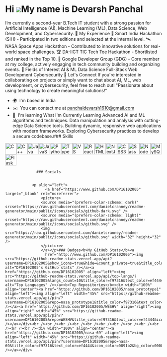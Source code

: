 Hi ![](https://user-images.githubusercontent.com/18350557/176309783-0785949b-9127-417c-8b55-ab5a4333674e.gif)My name is Devarsh Panchal
=======================================================================================================================================

I’m currently a second-year B.Tech IT student with a strong passion for Artificial Intelligence (AI), Machine Learning (ML), Data Science, Web Development, and Cybersecurity. 🚀 My Experience 🌟 Smart India Hackathon (SIH) - Participated in two editions and selected at the internal level. 🛰️ NASA Space Apps Hackathon - Contributed to innovative solutions for real-world space challenges. 🏆 DA-IICT TIC Tech Toe Hackathon - Shortlisted and ranked in the Top 10. 🎉 Google Developer Group (GDG) - Core member at my college, actively engaging in tech community building and organizing events. 🔭 Fields of Interest AI & ML Data Science Full-Stack Web Development Cybersecurity 💬 Let's Connect If you're interested in collaborating on projects or simply want to chat about AI, ML, web development, or cybersecurity, feel free to reach out! "Passionate about using technology to create meaningful solutions!"

*   🌍  I'm based in India
*   ✉️  You can contact me at [panchaldevarsh1610@gmail.com](mailto:panchaldevarsh1610@gmail.com)
*   🧠  I'm learning What I'm Currently Learning Advanced AI and ML algorithms and techniques. Data manipulation and analysis with cutting-edge Data Science tools. Building dynamic, responsive web applications with modern frameworks. Exploring Cybersecurity practices to develop a secure codebase.### Skills 
<p align="left">
<a href="https://docs.microsoft.com/en-us/cpp/?view=msvc-170" target="_blank" rel="noreferrer"><img src="https://raw.githubusercontent.com/danielcranney/readme-generator/main/public/icons/skills/c-colored.svg" width="36" height="36" alt="C" /></a><a href="https://docs.microsoft.com/en-us/cpp/?view=msvc-170" target="_blank" rel="noreferrer"><img src="https://raw.githubusercontent.com/danielcranney/readme-generator/main/public/icons/skills/cplusplus-colored.svg" width="36" height="36" alt="C++" /></a><a href="https://www.oracle.com/java/" target="_blank" rel="noreferrer"><img src="https://raw.githubusercontent.com/danielcranney/readme-generator/main/public/icons/skills/java-colored.svg" width="36" height="36" alt="Java" /></a><a href="https://developer.mozilla.org/en-US/docs/Web/JavaScript" target="_blank" rel="noreferrer"><img src="https://raw.githubusercontent.com/danielcranney/readme-generator/main/public/icons/skills/javascript-colored.svg" width="36" height="36" alt="JavaScript" /></a><a href="https://www.python.org/" target="_blank" rel="noreferrer"><img src="https://raw.githubusercontent.com/danielcranney/readme-generator/main/public/icons/skills/python-colored.svg" width="36" height="36" alt="Python" /></a><a href="https://www.typescriptlang.org/" target="_blank" rel="noreferrer"><img src="https://raw.githubusercontent.com/danielcranney/readme-generator/main/public/icons/skills/typescript-colored.svg" width="36" height="36" alt="TypeScript" /></a><a href="https://code.visualstudio.com/" target="_blank" rel="noreferrer"><img src="https://raw.githubusercontent.com/danielcranney/readme-generator/main/public/icons/skills/visualstudiocode.svg" width="36" height="36" alt="VS Code" /></a><a href="https://reactjs.org/" target="_blank" rel="noreferrer"><img src="https://raw.githubusercontent.com/danielcranney/readme-generator/main/public/icons/skills/react-colored.svg" width="36" height="36" alt="React" /></a><a href="https://developer.mozilla.org/en-US/docs/Glossary/HTML5" target="_blank" rel="noreferrer"><img src="https://raw.githubusercontent.com/danielcranney/readme-generator/main/public/icons/skills/html5-colored.svg" width="36" height="36" alt="HTML5" /></a><a href="https://nextjs.org/docs" target="_blank" rel="noreferrer"><img src="https://raw.githubusercontent.com/danielcranney/readme-generator/main/public/icons/skills/nextjs-colored.svg" width="36" height="36" alt="NextJs" /></a><a href="https://www.w3.org/TR/CSS/#css" target="_blank" rel="noreferrer"><img src="https://raw.githubusercontent.com/danielcranney/readme-generator/main/public/icons/skills/css3-colored.svg" width="36" height="36" alt="CSS3" /></a><a href="https://sass-lang.com/" target="_blank" rel="noreferrer"><img src="https://raw.githubusercontent.com/danielcranney/readme-generator/main/public/icons/skills/sass-colored.svg" width="36" height="36" alt="Sass" /></a><a href="https://nodejs.org/en/" target="_blank" rel="noreferrer"><img src="https://raw.githubusercontent.com/danielcranney/readme-generator/main/public/icons/skills/nodejs-colored.svg" width="36" height="36" alt="NodeJS" /></a><a href="https://www.mysql.com/" target="_blank" rel="noreferrer"><img src="https://raw.githubusercontent.com/danielcranney/readme-generator/main/public/icons/skills/mysql-colored.svg" width="36" height="36" alt="MySQL" /></a><a href="https://flask.palletsprojects.com/en/2.0.x/" target="_blank" rel="noreferrer"><img src="https://raw.githubusercontent.com/danielcranney/readme-generator/main/public/icons/skills/flask-colored.svg" width="36" height="36" alt="Flask" /></a>
                    </p>
                    
                  ### Socials
                  
                  
                <p align="left">
                      <a href="https://www.github.com/DP16102005" target="_blank" rel="noreferrer">
                    <picture>
                    <source media="(prefers-color-scheme: dark)" srcset="https://raw.githubusercontent.com/danielcranney/readme-generator/main/public/icons/socials/github-dark.svg" />
                    <source media="(prefers-color-scheme: light)" srcset="https://raw.githubusercontent.com/danielcranney/readme-generator/main/public/icons/socials/github.svg" />
                    <img src="https://raw.githubusercontent.com/danielcranney/readme-generator/main/public/icons/socials/github.svg" width="32" height="32" />
                    </picture>
                    </a></p>### Badges<b>My GitHub Stats</b><a
                      href="http://www.github.com/DP16102005"><img src="https://github-readme-stats.vercel.app/api?username=DP16102005&show_icons=true&hide=&count_private=true&title_color=f97316&text_color=ef4444&icon_color=0891b2&bg_color=000000&hide_border=true&show_icons=true" alt="DP16102005's GitHub stats" /></a><a href="https://github.com/DP16102005" align="left"><img src="https://github-readme-stats.vercel.app/api/top-langs/?username=DP16102005&langs_count=10&title_color=f97316&text_color=ef4444&icon_color=0891b2&bg_color=000000&hide_border=true&locale=en&custom_title=Top%20%Languages" alt="Top Languages" /></a><b>Top Repositories</b><div width="100%" align="center"><a href="https://github.com/DP16102005/nasa_prototype1" align="left"><img align="left" width="45%" src="https://github-readme-stats.vercel.app/api/pin/?username=DP16102005&repo=nasa_prototype1&title_color=f97316&text_color=ef4444&icon_color=0891b2&bg_color=000000&hide_border=true&locale=en" /></a><a href="https://github.com/DP16102005/WESHV" align="right"><img align="right" width="45%" src="https://github-readme-stats.vercel.app/api/pin/?username=DP16102005&repo=WESHV&title_color=f97316&text_color=ef4444&icon_color=0891b2&bg_color=000000&hide_border=true&locale=en" /></a></div><br /><br /><br /><br /><br /><br /><br /><br /><br /><br /><br /><br /><div width="100%" align="center"><a href="https://github.com/DP16102005/nasa-69" align="left"><img align="left" width="45%" src="https://github-readme-stats.vercel.app/api/pin/?username=DP16102005&repo=nasa-69&title_color=f97316&text_color=ef4444&icon_color=0891b2&bg_color=000000&hide_border=true&locale=en" /></a></div>
